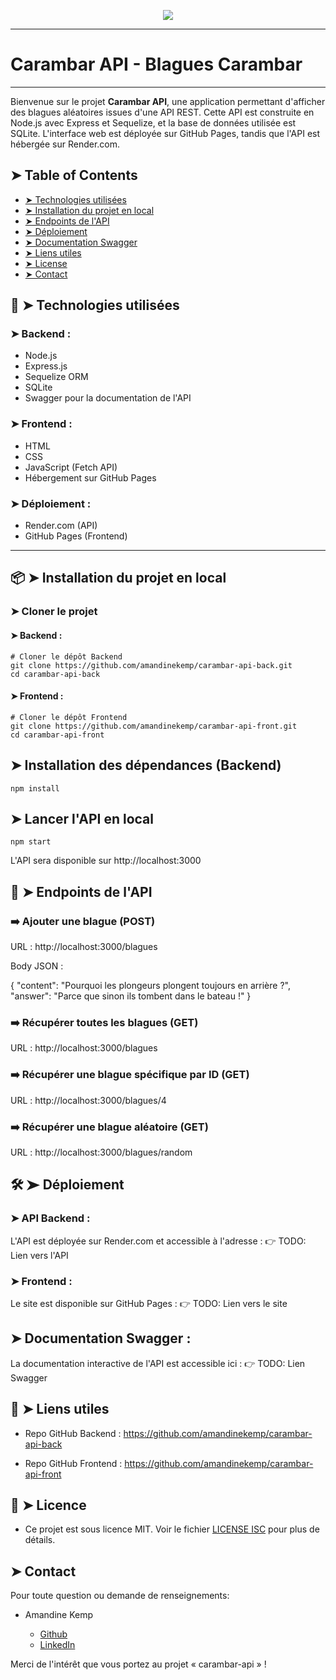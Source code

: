 <p align="center">
    <img [carambar-api] src="TODO:image">
</p>

----------

# Carambar API - Blagues Carambar

----------

Bienvenue sur le projet **Carambar API**, une application permettant d'afficher des blagues aléatoires issues d'une API REST.
Cette API est construite en Node.js avec Express et Sequelize, et la base de données utilisée est SQLite.
L'interface web est déployée sur GitHub Pages, tandis que l'API est hébergée sur Render.com.

## ➤ Table of Contents


- [➤ Technologies utilisées](TODO:lien)
- [➤ Installation du projet en local]()
- [➤ Endpoints de l'API]()
- [➤ Déploiement]()
- [➤ Documentation Swagger]()
- [➤ Liens utiles]()
- [➤ License]()
- [➤ Contact]()

## 🚀 ➤ Technologies utilisées

### ➤ Backend :

- Node.js
- Express.js
- Sequelize ORM
- SQLite
- Swagger pour la documentation de l'API

### ➤ Frontend :

- HTML
- CSS
- JavaScript (Fetch API)
- Hébergement sur GitHub Pages

### ➤ Déploiement :

- Render.com (API)
- GitHub Pages (Frontend)

---

## 📦 ➤ Installation du projet en local

### ➤ Cloner le projet

#### ➤ Backend :

```
# Cloner le dépôt Backend
git clone https://github.com/amandinekemp/carambar-api-back.git
cd carambar-api-back
```

#### ➤ Frontend :

```
# Cloner le dépôt Frontend
git clone https://github.com/amandinekemp/carambar-api-front.git
cd carambar-api-front
```

## ➤ Installation des dépendances (Backend)

```
npm install
```

## ➤ Lancer l'API en local

```
npm start
```

L'API sera disponible sur http://localhost:3000

## 📌 ➤ Endpoints de l'API

### ➡️ Ajouter une blague (POST)

URL : http://localhost:3000/blagues

Body JSON :

{
"content": "Pourquoi les plongeurs plongent toujours en arrière ?",
"answer": "Parce que sinon ils tombent dans le bateau !"
}

### ➡️ Récupérer toutes les blagues (GET)

URL : http://localhost:3000/blagues

### ➡️ Récupérer une blague spécifique par ID (GET)

URL : http://localhost:3000/blagues/4

### ➡️ Récupérer une blague aléatoire (GET)

URL : http://localhost:3000/blagues/random

## 🛠 ➤ Déploiement

### ➤ API Backend :

L'API est déployée sur Render.com et accessible à l'adresse :
👉 TODO: Lien vers l'API

### ➤ Frontend :

Le site est disponible sur GitHub Pages :
👉 TODO: Lien vers le site

## ➤ Documentation Swagger :

La documentation interactive de l'API est accessible ici :
👉 TODO: Lien Swagger

## 📜 ➤ Liens utiles

- Repo GitHub Backend : https://github.com/amandinekemp/carambar-api-back

- Repo GitHub Frontend : https://github.com/amandinekemp/carambar-api-front

## 📄 ➤ Licence

* Ce projet est sous licence MIT. Voir le fichier [LICENSE ISC](TODO:lien) pour plus de détails.

## ➤ Contact

Pour toute question ou demande de renseignements:

* Amandine Kemp

    - [Github](https://github.com/amandinekemp)
    - [LinkedIn](https://www.linkedin.com/in/amandinekemp/)

Merci de l'intérêt que vous portez au projet « carambar-api » !